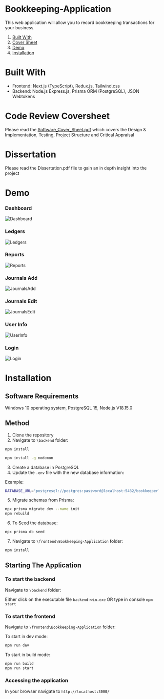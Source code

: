 # Bookkeeping-Application

This web application will allow you to record bookkeeping transactions for your business.

1) [Built With](#builtwith)
2) [Cover Sheet](#coversheet)
3) [Demo](#demo)
4) [Installation](#installation)

<a name="builtwith"/>

# Built With

* Frontend: Next.js (TypeScript), Redux.js, Tailwind.css
* Backend: Node.js Express.js, Prisma ORM (PostgreSQL), JSON Webtokens

<a name="coversheet"/>

# Code Review Coversheet

Please read the [Software_Cover_Sheet.pdf](Software_Cover_Sheet.pdf) which covers the Design & Implementation, Testing, Project Structure and Critical Appraisal

<a name="dissertation"/>

# Dissertation

Please read the Dissertation.pdf file to gain an in depth insight into the project

<a name="demo"/>

# Demo

### Dashboard
![Dashboard](https://github.com/Koodle/Bookkeeping-Application/blob/main/demoImages/Dashboard.png)

### Ledgers
![Ledgers](https://github.com/Koodle/Bookkeeping-Application/blob/main/demoImages/Ledgers.png)

### Reports
![Reports](https://github.com/Koodle/Bookkeeping-Application/blob/main/demoImages/Reports.png)

### Journals Add
![JournalsAdd](https://github.com/Koodle/Bookkeeping-Application/blob/main/demoImages/AddJournals.png)

### Journals Edit
![JournalsEdit](https://github.com/Koodle/Bookkeeping-Application/blob/main/demoImages/EditJournals.png)

### User Info
![UserInfo](https://github.com/Koodle/Bookkeeping-Application/blob/main/demoImages/UserInfo.png)

### Login
![Login](https://github.com/Koodle/Bookkeeping-Application/blob/main/demoImages/Login.png)

<a name="installation"/>

# Installation

## Software Requirements

Windows 10 operating system, PostgreSQL 15, Node.js V18.15.0

## Method

1. Clone the repository
2. Navigate to ```\backend``` folder:
```bash 
npm install
```
```bash 
npm install -g nodemon
```

3. Create a database in PostgreSQL
4. Update the ```.env``` file with the new database information:

Example:
```bash 
DATABASE_URL="postgresql://postgres:password@localhost:5432/bookkeeper?schema=public"
```

5. Migrate schemas from Prisma:
```bash 
npx prisma migrate dev --name init
npm rebuild
```
6. To Seed the database:
```bash 
npx prisma db seed
```

7. Navigate to ```\frontend\Bookkeeping-Application``` folder:
```bash 
npm install
```

## Starting The Application

### To start the backend
Navigate to ```\backend``` folder:

Either click on the executable file ```backend-win.exe``` OR type in console ```npm start```

### To start the frontend
Navigate to ```\frontend\Bookkeeping-Application``` folder:

To start in dev mode:
```bash 
npm run dev
```

To start in build mode:
```bash 
npm run build
npm run start
```

### Accessing the application

In your browser navigate to ```http://localhost:3000/```
